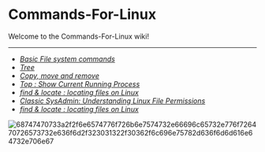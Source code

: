 # Commands-For-Linux
Welcome to the Commands-For-Linux wiki!
<hr>

* _[Basic File system commands](https://github.com/vaaakoo/Commands-For-Linux/wiki/Basic-File-system-commands)_
* _[Tree](https://github.com/vaaakoo/Commands-For-Linux/wiki/Tree)_
* _[Copy, move and remove](https://github.com/vaaakoo/Commands-For-Linux/wiki/Copy,-Move-and-Remove#deleting-files-and-directories)_
* _[Top : Show Current Running Process](https://github.com/vaaakoo/Commands-For-Linux/wiki/Top-:-Show-Current-Running-Process)_
* _[find & locate : locating files on Linux](https://github.com/vaaakoo/Commands-For-Linux/wiki/find-&-locate-:-locating-files-on-Linux)_
* _[Classic SysAdmin: Understanding Linux File Permissions](https://github.com/vaaakoo/Commands-For-Linux/wiki/Classic-SysAdmin:-Understanding-Linux-File-Permissions)_
* _[find & locate : locating files on Linux](https://github.com/vaaakoo/Commands-For-Linux/wiki/find-&-locate-:-locating-files-on-Linux)_


![68747470733a2f2f6e6574776f726b6e7574732e66696c65732e776f726470726573732e636f6d2f323031322f30362f6c696e75782d636f6d6d616e64732e706e67](https://user-images.githubusercontent.com/104096298/192121287-f76cc4de-8b9b-4142-92c6-4e374029b2cb.png)
